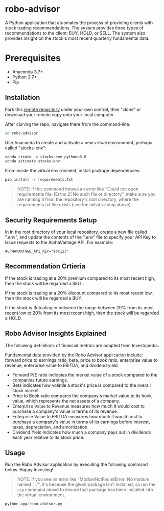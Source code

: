 # robo-advisor

A Python application that atuomates the process of providing clients with stock trading recommendations. The system provides three types of recommendations to the client: BUY, HOLD, or SELL. The system also provides insight on the stock's most recent quarterly fundamental data. 

# Prerequisites 

  + Anaconda 3.7+
  + Python 3.7+
  + Pip

## Installation

Fork this [remote repository](http://github.com/pk664/robo-advisor) under your own control, then "clone" or download your remote copy onto your local computer.

After cloning the repo, navigate there from the command-line:

```sh
cd robo-advisor
```

Use Anaconda to create and activate a new virtual environment, perhaps called "stocks-env":

```sh
conda create -n stocks-env python=3.8
conda activate stocks-env
```

From inside the virtual environment, install package dependencies:

```sh
pip install -r requirements.txt
```

> NOTE: if this command throws an error like "Could not open requirements file: [Errno 2] No such file or directory", make sure you are running it from the repository's root directory, where the requirements.txt file exists (see the initial `cd` step above)

## Security Requirements Setup 

In in the root directory of your local repository, create a new file called ".env", and update the contents of the ".env" file to specify your API Key to issue requests to the AlphaVantage API. For example: 

    ALPHAVANTAGE_API_KEY="abc123"

## Recommendation Crtieria 

If the stock is trading at a 20% premium compared to its most recent high, then the stock will be regarded a SELL. 

If the stock is trading at a 20% discount compared to its most recent low, then the stock will be regarded a BUY. 

If the stock is flutuating in between the range between 20% from its most recent low to 20% from its most recent high, then the stock will be regarded a HOLD. 

## Robo Advisor Insights Explained 

The following definitions of financial metrics are adapted from Investopedia. 

Fundamental data provided by the Robo Advisor application include: forward price to earnings ratio, beta, price to book ratio, enterprise value to revenue, enterprise value to EBITDA, and dividend yield. 

+ Forward P/E ratio indicates the market value of a stock compared to the companies future earnings. 
+ Beta indicates how volatile a stock's price is compared to the overall stock market. 
+ Price to Book ratio compares the company's market value to its book value, which represents the net assets of a company. 
+ Enterprise Value to Revenue measures how much it would cost to purchase a company's value in terms of its revenue. 
+ Enterprsie Value to EBITDA measures how much it would cost to purchase a company's value in terms of its earnings before interest, taxes, depreciation, and amortization. 
+ Dividend Yield indicates how much a company pays out in dividends each year relative to its stock price. 

## Usage 

Run the Robo Advisor application by executing the following command below. Happy Investing! 

> NOTE: if you see an error like "ModuleNotFoundError: No module named '...'", 
it's because the given package isn't installed, so run the `pip` command above to ensure that package has been installed into the virtual environment.

```py
python app/robo_advisor.py





